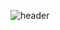 ![header](https://capsule-render.vercel.app/api?type=rect&color=gradient&height=150&section=header&text=MIN2EO&desc=test&fontSize=90)
